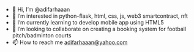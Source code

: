 - 👋 Hi, I’m @adifarhaaan
- 👀 I’m interested in python-flask, html, css, js, web3 smartcontract, nft 
- 🌱 I’m currently learning to develop mobile app using HTML5
- 💞️ I’m looking to collaborate on creating a booking system for football pitch/badminton courts
- 📫 How to reach me adifarhaaan@yahoo.com

<!---
adifarhaaan/adifarhaaan is a ✨ special ✨ repository because its `README.md` (this file) appears on your GitHub profile.
You can click the Preview link to take a look at your changes.
--->

